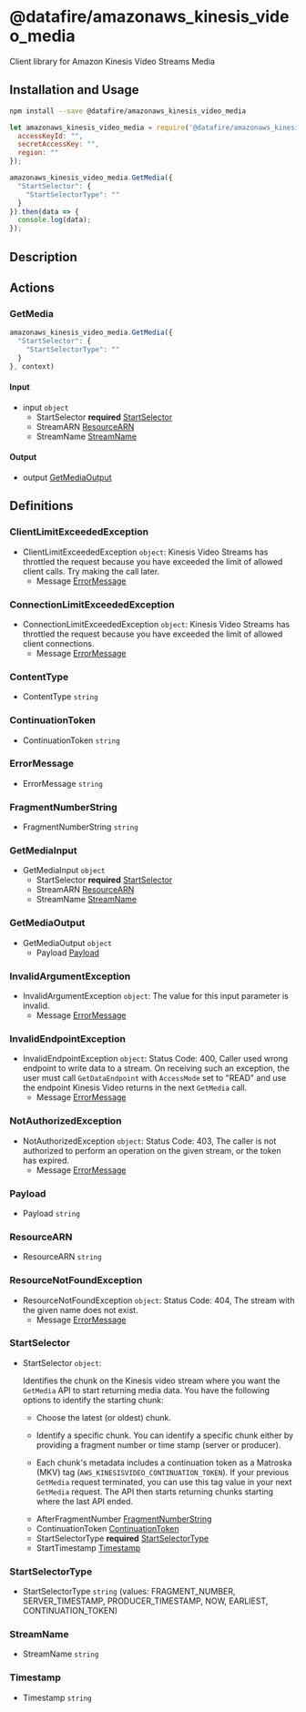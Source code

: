 # @datafire/amazonaws_kinesis_video_media

Client library for Amazon Kinesis Video Streams Media

## Installation and Usage
```bash
npm install --save @datafire/amazonaws_kinesis_video_media
```
```js
let amazonaws_kinesis_video_media = require('@datafire/amazonaws_kinesis_video_media').create({
  accessKeyId: "",
  secretAccessKey: "",
  region: ""
});

amazonaws_kinesis_video_media.GetMedia({
  "StartSelector": {
    "StartSelectorType": ""
  }
}).then(data => {
  console.log(data);
});
```

## Description

<p/>

## Actions

### GetMedia



```js
amazonaws_kinesis_video_media.GetMedia({
  "StartSelector": {
    "StartSelectorType": ""
  }
}, context)
```

#### Input
* input `object`
  * StartSelector **required** [StartSelector](#startselector)
  * StreamARN [ResourceARN](#resourcearn)
  * StreamName [StreamName](#streamname)

#### Output
* output [GetMediaOutput](#getmediaoutput)



## Definitions

### ClientLimitExceededException
* ClientLimitExceededException `object`: Kinesis Video Streams has throttled the request because you have exceeded the limit of allowed client calls. Try making the call later.
  * Message [ErrorMessage](#errormessage)

### ConnectionLimitExceededException
* ConnectionLimitExceededException `object`: Kinesis Video Streams has throttled the request because you have exceeded the limit of allowed client connections.
  * Message [ErrorMessage](#errormessage)

### ContentType
* ContentType `string`

### ContinuationToken
* ContinuationToken `string`

### ErrorMessage
* ErrorMessage `string`

### FragmentNumberString
* FragmentNumberString `string`

### GetMediaInput
* GetMediaInput `object`
  * StartSelector **required** [StartSelector](#startselector)
  * StreamARN [ResourceARN](#resourcearn)
  * StreamName [StreamName](#streamname)

### GetMediaOutput
* GetMediaOutput `object`
  * Payload [Payload](#payload)

### InvalidArgumentException
* InvalidArgumentException `object`: The value for this input parameter is invalid.
  * Message [ErrorMessage](#errormessage)

### InvalidEndpointException
* InvalidEndpointException `object`:  Status Code: 400, Caller used wrong endpoint to write data to a stream. On receiving such an exception, the user must call <code>GetDataEndpoint</code> with <code>AccessMode</code> set to "READ" and use the endpoint Kinesis Video returns in the next <code>GetMedia</code> call. 
  * Message [ErrorMessage](#errormessage)

### NotAuthorizedException
* NotAuthorizedException `object`: Status Code: 403, The caller is not authorized to perform an operation on the given stream, or the token has expired.
  * Message [ErrorMessage](#errormessage)

### Payload
* Payload `string`

### ResourceARN
* ResourceARN `string`

### ResourceNotFoundException
* ResourceNotFoundException `object`: Status Code: 404, The stream with the given name does not exist.
  * Message [ErrorMessage](#errormessage)

### StartSelector
* StartSelector `object`: <p>Identifies the chunk on the Kinesis video stream where you want the <code>GetMedia</code> API to start returning media data. You have the following options to identify the starting chunk: </p> <ul> <li> <p>Choose the latest (or oldest) chunk.</p> </li> <li> <p>Identify a specific chunk. You can identify a specific chunk either by providing a fragment number or time stamp (server or producer). </p> </li> <li> <p>Each chunk's metadata includes a continuation token as a Matroska (MKV) tag (<code>AWS_KINESISVIDEO_CONTINUATION_TOKEN</code>). If your previous <code>GetMedia</code> request terminated, you can use this tag value in your next <code>GetMedia</code> request. The API then starts returning chunks starting where the last API ended.</p> </li> </ul>
  * AfterFragmentNumber [FragmentNumberString](#fragmentnumberstring)
  * ContinuationToken [ContinuationToken](#continuationtoken)
  * StartSelectorType **required** [StartSelectorType](#startselectortype)
  * StartTimestamp [Timestamp](#timestamp)

### StartSelectorType
* StartSelectorType `string` (values: FRAGMENT_NUMBER, SERVER_TIMESTAMP, PRODUCER_TIMESTAMP, NOW, EARLIEST, CONTINUATION_TOKEN)

### StreamName
* StreamName `string`

### Timestamp
* Timestamp `string`


